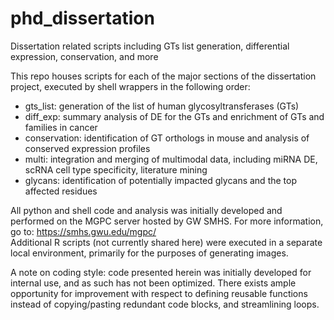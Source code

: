 # phd_dissertation
Dissertation related scripts including GTs list generation, differential expression, conservation, and more

This repo houses scripts for each of the major sections of the dissertation project, executed by shell wrappers in the following order:
  - gts_list: generation of the list of human glycosyltransferases (GTs)
  - diff_exp: summary analysis of DE for the GTs and enrichment of GTs and families in cancer
  - conservation: identification of GT orthologs in mouse and analysis of conserved expression profiles
  - multi: integration and merging of multimodal data, including miRNA DE, scRNA cell type specificity, literature mining
  - glycans: identification of potentially impacted glycans and the top affected residues
  
  All python and shell code and analysis was initially developed and performed on the MGPC server hosted by GW SMHS. For more information, go to: https://smhs.gwu.edu/mgpc/  
  Additional R scripts (not currently shared here) were executed in a separate local environment, primarily for the purposes of generating images. 
  
  A note on coding style: code presented herein was initially developed for internal use, and as such has not been optimized. There exists ample opportunity for improvement with respect to defining reusable functions instead of copying/pasting redundant code blocks, and streamlining loops.

